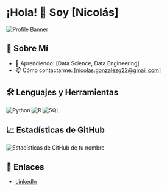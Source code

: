 # ¡Hola! 👋 Soy [Nicolás]

![Profile Banner](https://i.imgur.com/lLm46e2.png)


## 🚀 Sobre Mí

- 🌱 Aprendiendo: [Data Science, Data Engineering]
- 📫 Cómo contactarme: [nicolas.gonzalezg22@gmail.com]

## 🛠️ Lenguajes y Herramientas
![Python](https://img.shields.io/badge/-Python-333333?style=flat&logo=python)
![R](https://img.shields.io/badge/-R-333333?style=flat&logo=r)
![SQL](https://img.shields.io/badge/-SQL-333333?style=flat&logo=sql)

## 📈 Estadísticas de GitHub
![Estadísticas de GitHub de tu nombre](https://github-readme-stats.vercel.app/api?username=NicolasGonzalezGuignet&show_icons=true&hide_border=true&count_private=true&include_all_commits=true)

## 🔗 Enlaces
- [LinkedIn](www.linkedin.com/in/nicolasgonzalezguignet)
